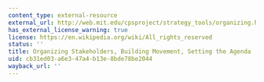 ```yaml
---
content_type: external-resource
external_url: http://web.mit.edu/cpsproject/strategy_tools/organizing.html
has_external_license_warning: true
license: https://en.wikipedia.org/wiki/All_rights_reserved
status: ''
title: Organizing Stakeholders, Building Movement, Setting the Agenda
uid: cb31ed03-a6e3-47a4-b13e-8bde78be2044
wayback_url: ''
---
```

